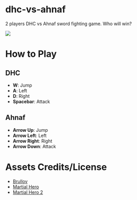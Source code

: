 ﻿# dhc-vs-ahnaf
2 players DHC vs Ahnaf sword fighting game. Who will win?

![](https://cdn.discordapp.com/attachments/873441703330185250/975006251987652659/byiCpv.gif)

# How to Play
## DHC
* **W**: Jump
* **A**: Left
* **D**: Right
* **Spacebar**: Attack
## Ahnaf
* **Arrow Up**: Jump
* **Arrow Left**: Left
* **Arrow Right**: Right
* **Arrow Down**: Attack

# Assets Credits/License
* [Brullov](https://github.com/MiraBellierr/dhc-vs-ahnaf/blob/main/assets/readme.TXT)
* [Martial Hero](https://github.com/MiraBellierr/dhc-vs-ahnaf/blob/main/assets/dhc/License.txt)
* [Martial Hero 2](https://github.com/MiraBellierr/dhc-vs-ahnaf/blob/main/assets/ahnaf/License.txt)
